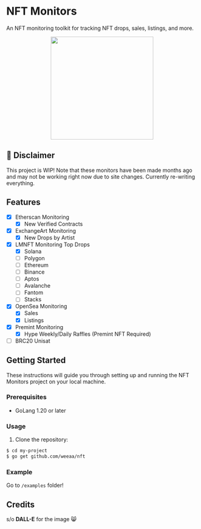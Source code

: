 # NFT Monitors 

An NFT monitoring toolkit for tracking NFT drops, sales, listings, and more.

<div align="center">
    <img src="https://cdn.discordapp.com/attachments/689063280358064158/1139538002041897041/image.png" margin="auto" height="270"/>
</div>

## 🚨 Disclaimer
This project is WIP!
Note that these monitors have been made months ago and may not be working right now due to site changes. Currently re-writing everything.

## Features

- [x] Etherscan Monitoring
  - [x] New Verified Contracts
- [x] ExchangeArt Monitoring
  - [x] New Drops by Artist
- [x] LMNFT Monitoring Top Drops
  - [x] Solana
  - [ ] Polygon
  - [ ] Ethereum
  - [ ] Binance
  - [ ] Aptos
  - [ ] Avalanche
  - [ ] Fantom
  - [ ] Stacks
- [x] OpenSea Monitoring
  - [x] Sales
  - [x] Listings
- [x] Premint Monitoring
  - [x] Hype Weekly/Daily Raffles (Premint NFT Required)
- [ ] BRC20 Unisat

## Getting Started

These instructions will guide you through setting up and running the NFT Monitors project on your local machine.

### Prerequisites

- GoLang 1.20 or later

### Usage

1. Clone the repository:

```bash
$ cd my-project
$ go get github.com/weeaa/nft
```

### Example

Go to `/examples` folder!

## Credits

s/o **DALL-E** for the image 😸
